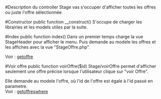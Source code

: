 #Description du controller
Stage vas s'occuper d'afficher toutes les offres ou juste l'offre sélectionnée.  

#Constructor
	public function __construct()
S'occupe de charger les librairies et les models utiles par la suite.

#Index
	public function index()
Dans un premier temps charge la vue StageHeader pour afficher le menu.
Puis demande au modele les offres et les affiches avec la vue "StageOffre.php".

Voir : [getoffre](Modele.md#getoffres)

#Voir offre
	public function voirOffre($id)
Stage/voirOffre permet d'afficher seulement une offre précise lorsque l'utilisateur clique sur "voir Offre".

Elle demande au modele l'offre, où l'id de l'offre est égale à l'id passé en parametre.  
Voir : [getoffreswhere](Modele.md#getoffreswhere)
	

